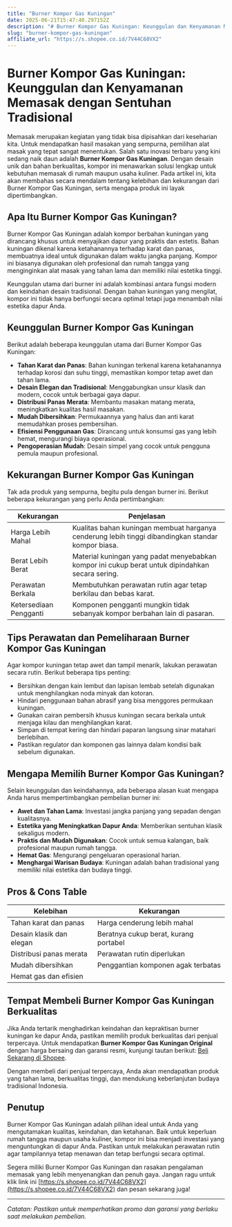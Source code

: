 ```yaml
---
title: "Burner Kompor Gas Kuningan"
date: 2025-06-21T15:47:40.297152Z
description: "# Burner Kompor Gas Kuningan: Keunggulan dan Kenyamanan Memasak dengan Sentuhan Tradisional..."
slug: "burner-kompor-gas-kuningan"
affiliate_url: "https://s.shopee.co.id/7V44C68VX2"
---
```

# Burner Kompor Gas Kuningan: Keunggulan dan Kenyamanan Memasak dengan Sentuhan Tradisional

Memasak merupakan kegiatan yang tidak bisa dipisahkan dari keseharian kita. Untuk mendapatkan hasil masakan yang sempurna, pemilihan alat masak yang tepat sangat menentukan. Salah satu inovasi terbaru yang kini sedang naik daun adalah **Burner Kompor Gas Kuningan**. Dengan desain unik dan bahan berkualitas, kompor ini menawarkan solusi lengkap untuk kebutuhan memasak di rumah maupun usaha kuliner. Pada artikel ini, kita akan membahas secara mendalam tentang kelebihan dan kekurangan dari Burner Kompor Gas Kuningan, serta mengapa produk ini layak dipertimbangkan.

## Apa Itu Burner Kompor Gas Kuningan?

Burner Kompor Gas Kuningan adalah kompor berbahan kuningan yang dirancang khusus untuk menyajikan dapur yang praktis dan estetis. Bahan kuningan dikenal karena ketahanannya terhadap karat dan panas, membuatnya ideal untuk digunakan dalam waktu jangka panjang. Kompor ini biasanya digunakan oleh profesional dan rumah tangga yang menginginkan alat masak yang tahan lama dan memiliki nilai estetika tinggi.

Keunggulan utama dari burner ini adalah kombinasi antara fungsi modern dan keindahan desain tradisional. Dengan bahan kuningan yang mengilat, kompor ini tidak hanya berfungsi secara optimal tetapi juga menambah nilai estetika dapur Anda.

## Keunggulan Burner Kompor Gas Kuningan

Berikut adalah beberapa keunggulan utama dari Burner Kompor Gas Kuningan:

- **Tahan Karat dan Panas**: Bahan kuningan terkenal karena ketahanannya terhadap korosi dan suhu tinggi, memastikan kompor tetap awet dan tahan lama.
- **Desain Elegan dan Tradisional**: Menggabungkan unsur klasik dan modern, cocok untuk berbagai gaya dapur.
- **Distribusi Panas Merata**: Membantu masakan matang merata, meningkatkan kualitas hasil masakan.
- **Mudah Dibersihkan**: Permukaannya yang halus dan anti karat memudahkan proses pembersihan.
- **Efisiensi Penggunaan Gas**: Dirancang untuk konsumsi gas yang lebih hemat, mengurangi biaya operasional.
- **Pengoperasian Mudah**: Desain simpel yang cocok untuk pengguna pemula maupun profesional.

## Kekurangan Burner Kompor Gas Kuningan

Tak ada produk yang sempurna, begitu pula dengan burner ini. Berikut beberapa kekurangan yang perlu Anda pertimbangkan:

| Kekurangan                     | Penjelasan                                               |
|------------------------------|---------------------------------------------------------|
| Harga Lebih Mahal           | Kualitas bahan kuningan membuat harganya cenderung lebih tinggi dibandingkan standar kompor biasa. |
| Berat Lebih Berat           | Material kuningan yang padat menyebabkan kompor ini cukup berat untuk dipindahkan secara sering. |
| Perawatan Berkala          | Membutuhkan perawatan rutin agar tetap berkilau dan bebas karat. |
| Ketersediaan Pengganti      | Komponen pengganti mungkin tidak sebanyak kompor berbahan lain di pasaran. |

## Tips Perawatan dan Pemeliharaan Burner Kompor Gas Kuningan

Agar kompor kuningan tetap awet dan tampil menarik, lakukan perawatan secara rutin. Berikut beberapa tips penting:

- Bersihkan dengan kain lembut dan lapisan lembab setelah digunakan untuk menghilangkan noda minyak dan kotoran.
- Hindari penggunaan bahan abrasif yang bisa menggores permukaan kuningan.
- Gunakan cairan pembersih khusus kuningan secara berkala untuk menjaga kilau dan menghilangkan karat.
- Simpan di tempat kering dan hindari paparan langsung sinar matahari berlebihan.
- Pastikan regulator dan komponen gas lainnya dalam kondisi baik sebelum digunakan.

## Mengapa Memilih Burner Kompor Gas Kuningan?

Selain keunggulan dan keindahannya, ada beberapa alasan kuat mengapa Anda harus mempertimbangkan pembelian burner ini:

- **Awet dan Tahan Lama**: Investasi jangka panjang yang sepadan dengan kualitasnya.
- **Estetika yang Meningkatkan Dapur Anda**: Memberikan sentuhan klasik sekaligus modern.
- **Praktis dan Mudah Digunakan**: Cocok untuk semua kalangan, baik profesional maupun rumah tangga.
- **Hemat Gas**: Mengurangi pengeluaran operasional harian.
- **Menghargai Warisan Budaya**: Kuningan adalah bahan tradisional yang memiliki nilai estetika dan budaya tinggi.

## Pros & Cons Table

| Kelebihan                                | Kekurangan                                        |
|------------------------------------------|--------------------------------------------------|
| Tahan karat dan panas                   | Harga cenderung lebih mahal                     |
| Desain klasik dan elegan                | Beratnya cukup berat, kurang portabel         |
| Distribusi panas merata                | Perawatan rutin diperlukan                     |
| Mudah dibersihkan                      | Penggantian komponen agak terbatas             |
| Hemat gas dan efisien                  |                                         |

## Tempat Membeli Burner Kompor Gas Kuningan Berkualitas

Jika Anda tertarik menghadirkan keindahan dan kepraktisan burner kuningan ke dapur Anda, pastikan memilih produk berkualitas dari penjual terpercaya. Untuk mendapatkan **Burner Kompor Gas Kuningan Original** dengan harga bersaing dan garansi resmi, kunjungi tautan berikut: [Beli Sekarang di Shopee](https://s.shopee.co.id/7V44C68VX2).

Dengan membeli dari penjual terpercaya, Anda akan mendapatkan produk yang tahan lama, berkualitas tinggi, dan mendukung keberlanjutan budaya tradisional Indonesia.

## Penutup

Burner Kompor Gas Kuningan adalah pilihan ideal untuk Anda yang mengutamakan kualitas, keindahan, dan ketahanan. Baik untuk keperluan rumah tangga maupun usaha kuliner, kompor ini bisa menjadi investasi yang menguntungkan di dapur Anda. Pastikan untuk melakukan perawatan rutin agar tampilannya tetap menawan dan tetap berfungsi secara optimal.

Segera miliki Burner Kompor Gas Kuningan dan rasakan pengalaman memasak yang lebih menyenangkan dan penuh gaya. Jangan ragu untuk klik link ini [https://s.shopee.co.id/7V44C68VX2](https://s.shopee.co.id/7V44C68VX2) dan pesan sekarang juga!

---

*Catatan: Pastikan untuk memperhatikan promo dan garansi yang berlaku saat melakukan pembelian.*